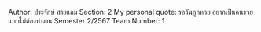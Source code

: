 Author: ประจักษ์ สายแถม
Section: 2
My personal quote: รอวันถูกหวย อยากเป็นคนรวยแบบไม่ต้องทำงาน
Semester 2/2567
Team Number: 1